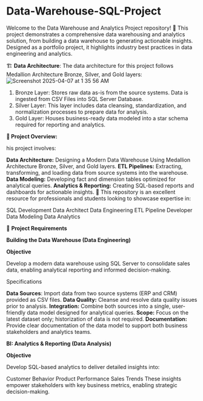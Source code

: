 # Data-Warehouse-SQL-Project
Welcome to the Data Warehouse and Analytics Project repository! 🚀
This project demonstrates a comprehensive data warehousing and analytics solution, from building a data warehouse to generating actionable insights. Designed as a portfolio project, it highlights industry best practices in data engineering and analytics.

🏗️ **Data Architecture**:
The data architecture for this project follows Medallion Architecture Bronze, Silver, and Gold layers:
![Screenshot 2025-04-07 at 1 35 56 AM](https://github.com/user-attachments/assets/f4b1ed26-15a3-4291-98b3-2102593969de)




1. Bronze Layer: Stores raw data as-is from the source systems. Data is ingested from CSV Files into SQL Server Database.
2. Silver Layer: This layer includes data cleansing, standardization, and normalization processes to prepare data for analysis.
3. Gold Layer: Houses business-ready data modeled into a star schema required for reporting and analytics.








**📖 Project Overview:**

his project involves:

**Data Architecture:** Designing a Modern Data Warehouse Using Medallion Architecture Bronze, Silver, and Gold layers.
**ETL Pipelines:** Extracting, transforming, and loading data from source systems into the warehouse.
**Data Modeling:** Developing fact and dimension tables optimized for analytical queries.
**Analytics & Reporting:** Creating SQL-based reports and dashboards for actionable insights.
🎯 This repository is an excellent resource for professionals and students looking to showcase expertise in:

SQL Development
Data Architect
Data Engineering
ETL Pipeline Developer
Data Modeling
Data Analytics










🚀 **Project Requirements**

**Building the Data Warehouse (Data Engineering)**

**Objective**

Develop a modern data warehouse using SQL Server to consolidate sales data, enabling analytical reporting and informed decision-making.

Specifications

**Data Sources**: Import data from two source systems (ERP and CRM) provided as CSV files.
**Data Quality:** Cleanse and resolve data quality issues prior to analysis.
**Integration:** Combine both sources into a single, user-friendly data model designed for analytical queries.
**Scope:** Focus on the latest dataset only; historization of data is not required.
**Documentation:** Provide clear documentation of the data model to support both business stakeholders and analytics teams.












**BI: Analytics & Reporting (Data Analysis)**

**Objective**

Develop SQL-based analytics to deliver detailed insights into:

Customer Behavior
Product Performance
Sales Trends
These insights empower stakeholders with key business metrics, enabling strategic decision-making.

